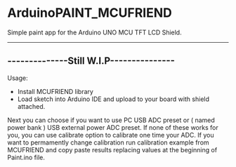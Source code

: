 # ArduinoPAINT_MCUFRIEND
Simple paint app for the Arduino UNO MCU TFT LCD Shield. 

----------------------------------------
--------------Still W.I.P---------------
----------------------------------------


Usage:
- Install MCUFRIEND library
- Load sketch into Arduino IDE and upload to your board with shield attached.

Next you can choose if you want to use PC USB ADC preset or ( named power bank ) USB external power ADC preset.
If none of these works for you, you can use calibrate option to calibrate one time your ADC.
If you want to permamently change calibration run calibration example from MCUFRIEND and copy paste results replacing values at the beginning of Paint.ino file.
